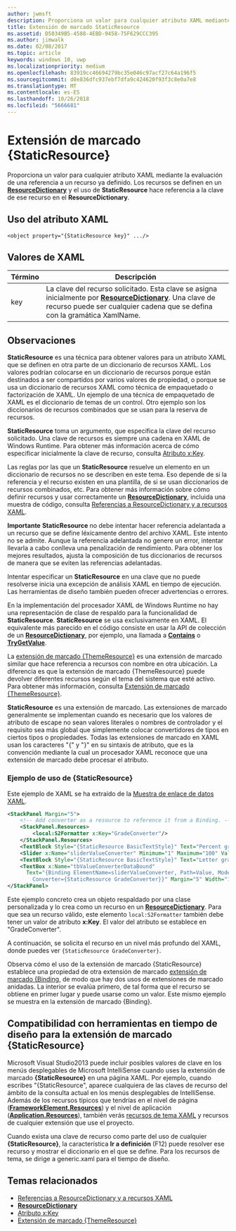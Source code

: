 ```yaml
---
author: jwmsft
description: Proporciona un valor para cualquier atributo XAML mediante la evaluación de una referencia a un recurso ya definido. Los recursos se definen en un ResourceDictionary, y el uso de StaticResource hace referencia a la clave de ese recurso en el ResourceDictionary.
title: Extensión de marcado StaticResource
ms.assetid: D50349B5-4588-4EBD-9458-75F629CCC395
ms.author: jimwalk
ms.date: 02/08/2017
ms.topic: article
keywords: windows 10, uwp
ms.localizationpriority: medium
ms.openlocfilehash: 83919cc46694279bc35e046c97acf27c64a196f5
ms.sourcegitcommit: d0e836dfc937ebf7dfa9c424620f93f3c8e0a7e8
ms.translationtype: MT
ms.contentlocale: es-ES
ms.lasthandoff: 10/26/2018
ms.locfileid: "5666681"
---
```

# <a name="staticresource-markup-extension"></a>Extensión de marcado {StaticResource}


Proporciona un valor para cualquier atributo XAML mediante la evaluación de una referencia a un recurso ya definido. Los recursos se definen en un [**ResourceDictionary**](https://msdn.microsoft.com/library/windows/apps/br208794) y el uso de **StaticResource** hace referencia a la clave de ese recurso en el **ResourceDictionary**.

## <a name="xaml-attribute-usage"></a>Uso del atributo XAML

``` syntax
<object property="{StaticResource key}" .../>
```

## <a name="xaml-values"></a>Valores de XAML

| Término | Descripción |
|------|-------------|
| key | La clave del recurso solicitado. Esta clave se asigna inicialmente por [**ResourceDictionary**](https://msdn.microsoft.com/library/windows/apps/br208794). Una clave de recurso puede ser cualquier cadena que se defina con la gramática XamlName. |

## <a name="remarks"></a>Observaciones

**StaticResource** es una técnica para obtener valores para un atributo XAML que se definen en otra parte de un diccionario de recursos XAML. Los valores podrían colocarse en un diccionario de recursos porque están destinados a ser compartidos por varios valores de propiedad, o porque se usa un diccionario de recursos XAML como técnica de empaquetado o factorización de XAML. Un ejemplo de una técnica de empaquetado de XAML es el diccionario de temas de un control. Otro ejemplo son los diccionarios de recursos combinados que se usan para la reserva de recursos.

**StaticResource** toma un argumento, que especifica la clave del recurso solicitado. Una clave de recursos es siempre una cadena en XAML de Windows Runtime. Para obtener más información acerca de cómo especificar inicialmente la clave de recurso, consulta [Atributo x:Key](x-key-attribute.md).

Las reglas por las que un **StaticResource** resuelve un elemento en un diccionario de recursos no se describen en este tema. Eso depende de si la referencia y el recurso existen en una plantilla, de si se usan diccionarios de recursos combinados, etc. Para obtener más información sobre cómo definir recursos y usar correctamente un [**ResourceDictionary**](https://msdn.microsoft.com/library/windows/apps/br208794), incluida una muestra de código, consulta [Referencias a ResourceDictionary y a recursos XAML](https://msdn.microsoft.com/library/windows/apps/mt187273).

**Importante**  **StaticResource** no debe intentar hacer referencia adelantada a un recurso que se define léxicamente dentro del archivo XAML. Este intento no se admite. Aunque la referencia adelantada no genere un error, intentar llevarla a cabo conlleva una penalización de rendimiento. Para obtener los mejores resultados, ajusta la composición de tus diccionarios de recursos de manera que se eviten las referencias adelantadas.

Intentar especificar un **StaticResource** en una clave que no puede resolverse inicia una excepción de análisis XAML en tiempo de ejecución. Las herramientas de diseño también pueden ofrecer advertencias o errores.

En la implementación del procesador XAML de Windows Runtime no hay una representación de clase de respaldo para la funcionalidad de **StaticResource**. **StaticResource** se usa exclusivamente en XAML. El equivalente más parecido en el código consiste en usar la API de colección de un [**ResourceDictionary**](https://msdn.microsoft.com/library/windows/apps/br208794), por ejemplo, una llamada a [**Contains**](https://msdn.microsoft.com/library/windows/apps/jj635925) o [**TryGetValue**](https://msdn.microsoft.com/library/windows/apps/jj603139).

La [extensión de marcado {ThemeResource}](themeresource-markup-extension.md) es una extensión de marcado similar que hace referencia a recursos con nombre en otra ubicación. La diferencia es que la extensión de marcado {ThemeResource} puede devolver diferentes recursos según el tema del sistema que esté activo. Para obtener más información, consulta [Extensión de marcado {ThemeResource}](themeresource-markup-extension.md).

**StaticResource** es una extensión de marcado. Las extensiones de marcado generalmente se implementan cuando es necesario que los valores de atributo de escape no sean valores literales o nombres de controlador y el requisito sea más global que simplemente colocar convertidores de tipos en ciertos tipos o propiedades. Todas las extensiones de marcado en XAML usan los caracteres "\{" y "\}" en su sintaxis de atributo, que es la convención mediante la cual un procesador XAML reconoce que una extensión de marcado debe procesar el atributo.

### <a name="an-example-staticresource-usage"></a>Ejemplo de uso de {StaticResource}

Este ejemplo de XAML se ha extraído de la [Muestra de enlace de datos XAML](http://go.microsoft.com/fwlink/p/?linkid=226854).

```xml
<StackPanel Margin="5">
    <!-- Add converter as a resource to reference it from a Binding. --> 
    <StackPanel.Resources>
        <local:S2Formatter x:Key="GradeConverter"/>
    </StackPanel.Resources>
    <TextBlock Style="{StaticResource BasicTextStyle}" Text="Percent grade:" Margin="5" />
    <Slider x:Name="sliderValueConverter" Minimum="1" Maximum="100" Value="70" Margin="5"/>
    <TextBlock Style="{StaticResource BasicTextStyle}" Text="Letter grade:" Margin="5"/>
    <TextBox x:Name="tbValueConverterDataBound"
      Text="{Binding ElementName=sliderValueConverter, Path=Value, Mode=OneWay,  
        Converter={StaticResource GradeConverter}}" Margin="5" Width="150"/> 
</StackPanel> 
```

Este ejemplo concreto crea un objeto respaldado por una clase personalizada y lo crea como un recurso en un [**ResourceDictionary**](https://msdn.microsoft.com/library/windows/apps/br208794). Para que sea un recurso válido, este elemento `local:S2Formatter` también debe tener un valor de atributo **x:Key**. El valor del atributo se establece en "GradeConverter".

A continuación, se solicita el recurso en un nivel más profundo del XAML, donde puedes ver `{StaticResource GradeConverter}`.

Observa cómo el uso de la extensión de marcado {StaticResource} establece una propiedad de otra extensión de marcado [extensión de marcado {Binding](binding-markup-extension.md), de modo que hay dos usos de extensiones de marcado anidadas. La interior se evalúa primero, de tal forma que el recurso se obtiene en primer lugar y puede usarse como un valor. Este mismo ejemplo se muestra en la extensión de marcado {Binding}.

## <a name="design-time-tools-support-for-the-staticresource-markup-extension"></a>Compatibilidad con herramientas en tiempo de diseño para la extensión de marcado **{StaticResource}**

Microsoft Visual Studio2013 puede incluir posibles valores de clave en los menús desplegables de Microsoft IntelliSense cuando uses la extensión de marcado **{StaticResource}** en una página XAML. Por ejemplo, cuando escribes "{StaticResource", aparece cualquiera de las claves de recurso del ámbito de la consulta actual en los menús desplegables de IntelliSense. Además de los recursos típicos que tendrías en el nivel de página ([**FrameworkElement.Resources**](https://msdn.microsoft.com/library/windows/apps/br208740)) y el nivel de aplicación ([**Application.Resources**](https://msdn.microsoft.com/library/windows/apps/br242338)), también verás [recursos de tema XAML](https://msdn.microsoft.com/library/windows/apps/mt187274) y recursos de cualquier extensión que use el proyecto.

Cuando exista una clave de recurso como parte del uso de cualquier **{StaticResource}**, la característica **Ir a definición** (F12) puede resolver ese recurso y mostrar el diccionario en el que se define. Para los recursos de tema, se dirige a generic.xaml para el tiempo de diseño.

## <a name="related-topics"></a>Temas relacionados

* [Referencias a ResourceDictionary y a recursos XAML](https://msdn.microsoft.com/library/windows/apps/mt187273)
* [**ResourceDictionary**](https://msdn.microsoft.com/library/windows/apps/br208794)
* [Atributo x:Key](x-key-attribute.md)
* [Extensión de marcado {ThemeResource}](themeresource-markup-extension.md)

